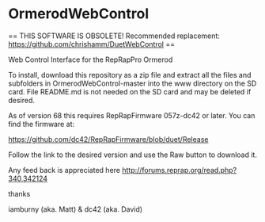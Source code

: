 OrmerodWebControl
=================

== THIS SOFTWARE IS OBSOLETE! Recommended replacement: https://github.com/chrishamm/DuetWebControl ==

Web Control Interface for the RepRapPro Ormerod

To install, download this repository as a zip file and extract all the files and subfolders in OrmerodWebControl-master into the www directory on the SD card. File README.md is not needed on the SD card and may be deleted if desired.

As of version 68 this requires RepRapFirmware 057z-dc42 or later. You can find the firmware at:

https://github.com/dc42/RepRapFirmware/blob/duet/Release

Follow the link to the desired version and use the Raw button to download it.

Any feed back is appreciated here http://forums.reprap.org/read.php?340,342124

thanks

iamburny (aka. Matt) & dc42 (aka. David)
